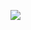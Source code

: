![](https://github-readme-stats.vercel.app/api?username=illagercaptain&show_icons=true&theme=synthwave)
